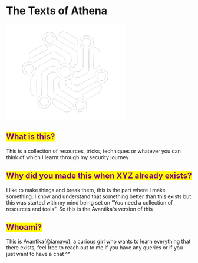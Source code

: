 # The Texts of Athena

![](.gitbook/assets/athena-without-bg.png)

## <mark style="color:purple;">What is this?</mark>

This is a collection of resources, tricks, techniques or whatever you can think of which I learnt through my security journey

## <mark style="color:purple;">Why did you made this when XYZ already exists?</mark>

I like to make things and break them, this is the part where I make something. I know and understand that something better than this exists but this was started with my mind being set on "You need a collection of  resources and tools". So this is the Avantika's version of this

## <mark style="color:purple;">Whoami?</mark>

This is Avantika([@iamavu](https://twitter.com/iamavu)), a curious girl who wants to learn everything that there exists, feel free to reach out to me if you have any queries or if you just want to have a chat ^^
